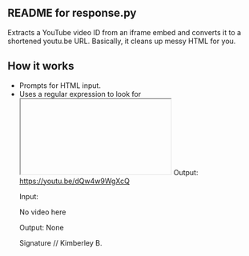## README for response.py

Extracts a YouTube video ID from an iframe embed and converts it to a shortened youtu.be URL. Basically, it cleans up messy HTML for you.

## How it works
- Prompts for HTML input.
- Uses a regular expression to look for <iframe> tags with a src pointing to youtube.com/embed/....
- If a match is found, returns https://youtu.be/{video_id}.
- If no match is found, returns None.

## How I solved it
Started with a regex from regex101 and CS50 references. Captured the full URL and the video ID separately, then formatted it into the short link. Kept it simple: one line of regex, one return.

## Questions I asked myself
– Should it handle other YouTube URL formats? No, only embed URLs for now.
– What if the input doesn’t contain a YouTube iframe? Returns None, clean and predictable.
– Should it be case-insensitive? Not needed for most HTML; keep regex strict.

## Examples

Input: <iframe src="https://www.youtube.com/embed/dQw4w9WgXcQ"></iframe> 
Output: https://youtu.be/dQw4w9WgXcQ

Input: <p>No video here</p> 
Output: None

Signature
// Kimberley B.